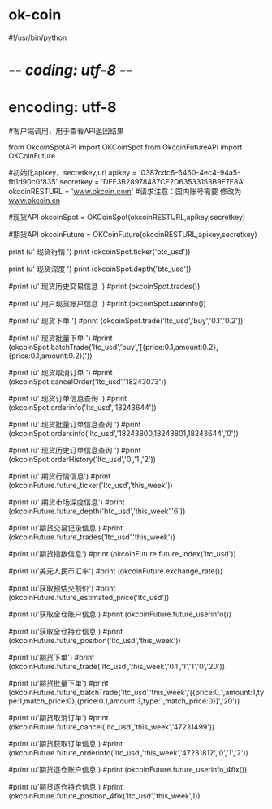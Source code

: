 # ok-coin
#!/usr/bin/python
# -*- coding: utf-8 -*-
# encoding: utf-8
#客户端调用，用于查看API返回结果

from OkcoinSpotAPI import OKCoinSpot
from OkcoinFutureAPI import OKCoinFuture

#初始化apikey，secretkey,url
apikey = '0387cdc6-6460-4ec4-94a5-fb1d90c0f835'
secretkey = 'DFE3B28978487CF2D63533153B9F7E8A'
okcoinRESTURL = 'www.okcoin.com'   #请求注意：国内账号需要 修改为 www.okcoin.cn  

#现货API
okcoinSpot = OKCoinSpot(okcoinRESTURL,apikey,secretkey)

#期货API
okcoinFuture = OKCoinFuture(okcoinRESTURL,apikey,secretkey)

print (u' 现货行情 ')
print (okcoinSpot.ticker('btc_usd'))

print (u' 现货深度 ')
print (okcoinSpot.depth('btc_usd'))

#print (u' 现货历史交易信息 ')
#print (okcoinSpot.trades())

#print (u' 用户现货账户信息 ')
#print (okcoinSpot.userinfo())

#print (u' 现货下单 ')
#print (okcoinSpot.trade('ltc_usd','buy','0.1','0.2'))

#print (u' 现货批量下单 ')
#print (okcoinSpot.batchTrade('ltc_usd','buy','[{price:0.1,amount:0.2},{price:0.1,amount:0.2}]'))

#print (u' 现货取消订单 ')
#print (okcoinSpot.cancelOrder('ltc_usd','18243073'))

#print (u' 现货订单信息查询 ')
#print (okcoinSpot.orderinfo('ltc_usd','18243644'))

#print (u' 现货批量订单信息查询 ')
#print (okcoinSpot.ordersinfo('ltc_usd','18243800,18243801,18243644','0'))

#print (u' 现货历史订单信息查询 ')
#print (okcoinSpot.orderHistory('ltc_usd','0','1','2'))

#print (u' 期货行情信息')
#print (okcoinFuture.future_ticker('ltc_usd','this_week'))

#print (u' 期货市场深度信息')
#print (okcoinFuture.future_depth('btc_usd','this_week','6'))

#print (u'期货交易记录信息') 
#print (okcoinFuture.future_trades('ltc_usd','this_week'))

#print (u'期货指数信息')
#print (okcoinFuture.future_index('ltc_usd'))

#print (u'美元人民币汇率')
#print (okcoinFuture.exchange_rate())

#print (u'获取预估交割价') 
#print (okcoinFuture.future_estimated_price('ltc_usd'))

#print (u'获取全仓账户信息')
#print (okcoinFuture.future_userinfo())

#print (u'获取全仓持仓信息')
#print (okcoinFuture.future_position('ltc_usd','this_week'))

#print (u'期货下单')
#print (okcoinFuture.future_trade('ltc_usd','this_week','0.1','1','1','0','20'))

#print (u'期货批量下单')
#print (okcoinFuture.future_batchTrade('ltc_usd','this_week','[{price:0.1,amount:1,type:1,match_price:0},{price:0.1,amount:3,type:1,match_price:0}]','20'))

#print (u'期货取消订单')
#print (okcoinFuture.future_cancel('ltc_usd','this_week','47231499'))

#print (u'期货获取订单信息')
#print (okcoinFuture.future_orderinfo('ltc_usd','this_week','47231812','0','1','2'))

#print (u'期货逐仓账户信息')
#print (okcoinFuture.future_userinfo_4fix())

#print (u'期货逐仓持仓信息')
#print (okcoinFuture.future_position_4fix('ltc_usd','this_week',1))



   
